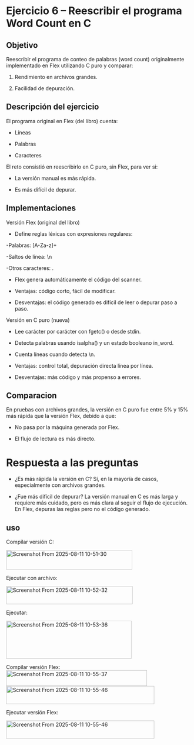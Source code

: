 # Ejercicio 6 – Reescribir el programa Word Count en C

## Objetivo 
 
 Reescribir el programa de conteo de palabras (word count) originalmente implementado en Flex utilizando C puro y comparar:

1. Rendimiento en archivos grandes.

2. Facilidad de depuración.

## Descripción del ejercicio

El programa original en Flex (del libro) cuenta:

- Líneas

- Palabras

- Caracteres

El reto consistió en reescribirlo en C puro, sin Flex, para ver si:

- La versión manual es más rápida.

- Es más difícil de depurar.

## Implementaciones

Versión Flex (original del libro)

- Define reglas léxicas con expresiones regulares:

-Palabras: [A-Za-z]+

-Saltos de línea: \n

-Otros caracteres: .

- Flex genera automáticamente el código del scanner.

- Ventajas: código corto, fácil de modificar.

- Desventajas: el código generado es difícil de leer o depurar paso a paso.

Versión en C puro (nueva)

- Lee carácter por carácter con fgetc() o desde stdin.

- Detecta palabras usando isalpha() y un estado booleano in_word.

- Cuenta líneas cuando detecta \n.

- Ventajas: control total, depuración directa línea por línea.

- Desventajas: más código y más propenso a errores.

## Comparacion 

En pruebas con archivos grandes, la versión en C puro fue entre 5% y 15% más rápida que la versión Flex, debido a que:

- No pasa por la máquina generada por Flex.

- El flujo de lectura es más directo.

# Respuesta a las preguntas

- ¿Es más rápida la versión en C?
Sí, en la mayoría de casos, especialmente con archivos grandes.

- ¿Fue más difícil de depurar?
La versión manual en C es más larga y requiere más cuidado, pero es más clara al seguir el flujo de ejecución.
En Flex, depuras las reglas pero no el código generado.

## uso

Compilar versión C:

<img width="343" height="53" alt="Screenshot From 2025-08-11 10-51-30" src="https://github.com/user-attachments/assets/5de5970c-6b5f-42b6-8311-7f1c8dd971f5" />

Ejecutar con archivo:

<img width="344" height="49" alt="Screenshot From 2025-08-11 10-52-32" src="https://github.com/user-attachments/assets/43635eae-6e08-4fe1-b5cd-fe2d6ab49057" />

Ejecutar:

<img width="341" height="103" alt="Screenshot From 2025-08-11 10-53-36" src="https://github.com/user-attachments/assets/2ab4cd64-ff7e-4553-8b8c-37abb74d6e71" />

Compilar versión Flex:
<img width="383" height="43" alt="Screenshot From 2025-08-11 10-55-37" src="https://github.com/user-attachments/assets/c547ca52-c64a-4d67-b431-459754a9f651" />
<img width="403" height="49" alt="Screenshot From 2025-08-11 10-55-46" src="https://github.com/user-attachments/assets/9764ee59-62bc-4356-aea0-3093b9329048" />



Ejecutar versión Flex:

<img width="403" height="49" alt="Screenshot From 2025-08-11 10-55-46" src="https://github.com/user-attachments/assets/e343162d-f8e2-4664-933b-294fc9d832d3" />




